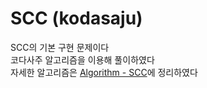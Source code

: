 # SCC (kodasaju)

SCC의 기본 구현 문제이다<br>
코다사주 알고리즘을 이용해 풀이하였다<br>
자세한 알고리즘은 [Algorithm - SCC](https://github.com/ashpurple/Algorithm-Study/tree/main/Algorithm/SCC)에 정리하였다